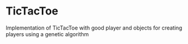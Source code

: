 # TicTacToe
Implementation of TicTacToe with good player and objects for creating players using a genetic algorithm
